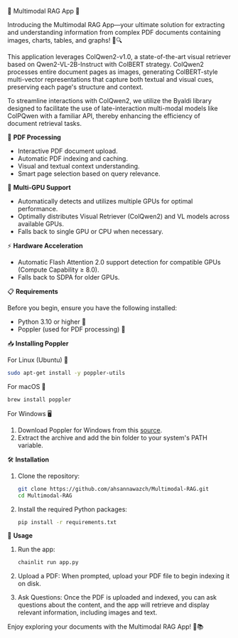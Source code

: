 🚀 Multimodal RAG App 🚀

Introducing the Multimodal RAG App—your ultimate solution for extracting and understanding information from complex PDF documents containing images, charts, tables, and graphs! 📄🔍

This application leverages ColQwen2-v1.0, a state-of-the-art visual retriever based on Qwen2-VL-2B-Instruct with ColBERT strategy. ColQwen2 processes entire document pages as images, generating ColBERT-style multi-vector representations that capture both textual and visual cues, preserving each page's structure and context.

To streamline interactions with ColQwen2, we utilize the Byaldi library designed to facilitate the use of late-interaction multi-modal models like ColPQwen with a familiar API, thereby enhancing the efficiency of document retrieval tasks.

📑 **PDF Processing**

- Interactive PDF document upload.
- Automatic PDF indexing and caching.
- Visual and textual context understanding.
- Smart page selection based on query relevance.

🚀 **Multi-GPU Support**

- Automatically detects and utilizes multiple GPUs for optimal performance.
- Optimally distributes Visual Retriever (ColQwen2) and VL models across available GPUs.
- Falls back to single GPU or CPU when necessary.

⚡ **Hardware Acceleration**

- Automatic Flash Attention 2.0 support detection for compatible GPUs (Compute Capability ≥ 8.0).
- Falls back to SDPA for older GPUs.

📋 **Requirements**

Before you begin, ensure you have the following installed:

- Python 3.10 or higher 🐍
- Poppler (used for PDF processing) 📄

📥 **Installing Poppler**

For Linux (Ubuntu) 🐧
```bash
sudo apt-get install -y poppler-utils
```

For macOS 🍎
```bash
brew install poppler
```

For Windows 🖥️

1. Download Poppler for Windows from this [source](http://blog.alivate.com.au/poppler-windows/).
2. Extract the archive and add the bin folder to your system's PATH variable.

🛠️ **Installation**

1. Clone the repository:
    ```bash
    git clone https://github.com/ahsannawazch/Multimodal-RAG.git
    cd Multimodal-RAG
    ```

2. Install the required Python packages:
    ```bash
    pip install -r requirements.txt
    ```

🚀 **Usage**

1. Run the app:
    ```bash
    chainlit run app.py
    ```

2. Upload a PDF: When prompted, upload your PDF file to begin indexing it on disk.

3. Ask Questions: Once the PDF is uploaded and indexed, you can ask questions about the content, and the app will retrieve and display relevant information, including images and text.

Enjoy exploring your documents with the Multimodal RAG App! 🎉📚
